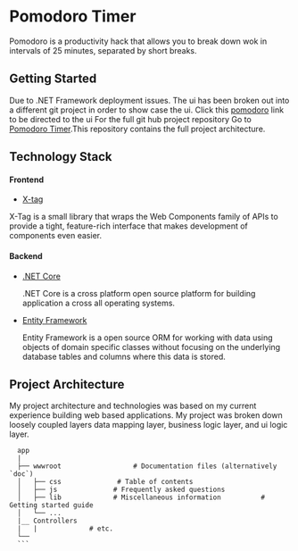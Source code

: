 # Pomodoro Timer
 Pomodoro is a productivity hack that allows you to break down wok in intervals of 25 minutes, separated by short breaks.
## Getting Started 
 Due to .NET Framework deployment issues. The ui has been broken out into a different git project in order to show case the ui.
 Click this [pomodoro](https://olooallan.github.io/Pomodoro-ui/Index.html) link to be directed to the ui
 For the full git hub project repository Go to [Pomodoro Timer](https://github.com/OlooAllaN/Pomodoro-Timer).This repository contains the full project architecture. 

##  Technology Stack
####  Frontend
- [X-tag](https://x-tag.github.io/)

 X-Tag is a small library that wraps the Web Components family of APIs to provide a tight, feature-rich interface that makes development of components even easier.
####  Backend
- [.NET Core](https://dotnet.microsoft.com/learn/dotnet/what-is-dotnet)
 
  .NET Core is a cross platform open source platform for building application a cross all operating systems.

- [Entity Framework](https://docs.microsoft.com/en-us/ef/)

    Entity Framework is a open source ORM for working with data using objects of domain specific classes without focusing on the underlying database tables and columns where this data is stored.
## Project Architecture 
My project architecture and technologies was based on my current experience building web based applications. My project was broken down loosely coupled layers data mapping layer, business logic layer, and ui logic layer. 
  
  
  ```
    app
    |
    ├── wwwroot                  # Documentation files (alternatively `doc`)
    │   ├── css              # Table of contents
    │   ├── js              # Frequently asked questions
    │   ├── lib             # Miscellaneous information          # Getting started guide
    │   └── ...   
    |__ Controllers 
    |   |             # etc.
    └── 
    ```
